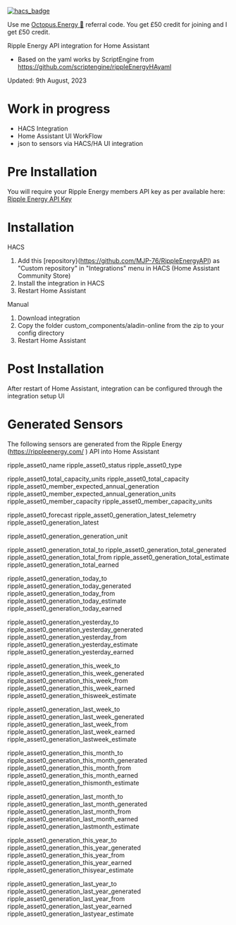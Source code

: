 [![hacs_badge](https://img.shields.io/badge/HACS-Default-41BDF5.svg)](https://github.com/hacs/integration)

Use me [Octopus.Energy 🐙](https://share.octopus.energy/iron-moose-196) referral code. You get £50 credit for joining and I get £50 credit.

Ripple Energy API integration for Home Assistant
- Based on the yaml works by ScriptEngine from https://github.com/scriptengine/rippleEnergyHAyaml

Updated: 9th August, 2023

# Work in progress
- HACS Integration
- Home Assistant UI WorkFlow
- json to sensors via HACS/HA UI integration

# Pre Installation
You will require your Ripple Energy members API key as per available here: [Ripple Energy API Key](https://community.rippleenergy.com/new-feature-requests-yyqtfatb/post/ripple-api-yH0cTzuQ4GJMaYV?highlight=l8VWP51eyif7JlZ)

# Installation
HACS
1. Add this [repository}(https://github.com/MJP-76/RippleEnergyAPI) as "Custom repository" in "Integrations" menu in HACS (Home Assistant Community Store)
2. Install the integration in HACS
3. Restart Home Assistant

Manual
1. Download integration
2. Copy the folder custom_components/aladin-online from the zip to your config directory
3. Restart Home Assistant

# Post Installation
After restart of Home Assistant, integration can be configured through the integration setup UI


# Generated Sensors
The following sensors are generated from the Ripple Energy (https://rippleenergy.com/ ) API into Home Assistant

ripple_asset0_name
ripple_asset0_status
ripple_asset0_type

ripple_asset0_total_capacity_units
ripple_asset0_total_capacity
ripple_asset0_member_expected_annual_generation
ripple_asset0_member_expected_annual_generation_units
ripple_asset0_member_capacity
ripple_asset0_member_capacity_units

ripple_asset0_forecast
ripple_asset0_generation_latest_telemetry
ripple_asset0_generation_latest

ripple_asset0_generation_generation_unit

ripple_asset0_generation_total_to
ripple_asset0_generation_total_generated
ripple_asset0_generation_total_from
ripple_asset0_generation_total_estimate
ripple_asset0_generation_total_earned

ripple_asset0_generation_today_to
ripple_asset0_generation_today_generated
ripple_asset0_generation_today_from
ripple_asset0_generation_today_estimate
ripple_asset0_generation_today_earned

ripple_asset0_generation_yesterday_to
ripple_asset0_generation_yesterday_generated
ripple_asset0_generation_yesterday_from
ripple_asset0_generation_yesterday_estimate
ripple_asset0_generation_yesterday_earned

ripple_asset0_generation_this_week_to
ripple_asset0_generation_this_week_generated
ripple_asset0_generation_this_week_from
ripple_asset0_generation_this_week_earned
ripple_asset0_generation_thisweek_estimate

ripple_asset0_generation_last_week_to
ripple_asset0_generation_last_week_generated
ripple_asset0_generation_last_week_from
ripple_asset0_generation_last_week_earned
ripple_asset0_generation_lastweek_estimate

ripple_asset0_generation_this_month_to
ripple_asset0_generation_this_month_generated
ripple_asset0_generation_this_month_from
ripple_asset0_generation_this_month_earned
ripple_asset0_generation_thismonth_estimate

ripple_asset0_generation_last_month_to
ripple_asset0_generation_last_month_generated
ripple_asset0_generation_last_month_from
ripple_asset0_generation_last_month_earned
ripple_asset0_generation_lastmonth_estimate

ripple_asset0_generation_this_year_to
ripple_asset0_generation_this_year_generated
ripple_asset0_generation_this_year_from
ripple_asset0_generation_this_year_earned
ripple_asset0_generation_thisyear_estimate

ripple_asset0_generation_last_year_to
ripple_asset0_generation_last_year_generated
ripple_asset0_generation_last_year_from
ripple_asset0_generation_last_year_earned
ripple_asset0_generation_lastyear_estimate

